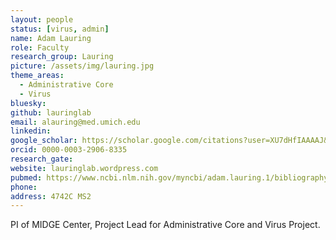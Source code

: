 ```yaml
---
layout: people
status: [virus, admin]
name: Adam Lauring
role: Faculty
research_group: Lauring
picture: /assets/img/lauring.jpg
theme_areas:
  - Administrative Core
  - Virus
bluesky: 
github: lauringlab
email: alauring@med.umich.edu
linkedin:
google_scholar: https://scholar.google.com/citations?user=XU7dHfIAAAAJ&hl=en
orcid: 0000-0003-2906-8335
research_gate: 
website: lauringlab.wordpress.com
pubmed: https://www.ncbi.nlm.nih.gov/myncbi/adam.lauring.1/bibliography/public/
phone: 
address: 4742C MS2
---
```


PI of MIDGE Center, Project Lead for Administrative Core and Virus Project.